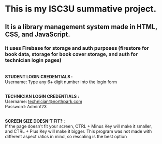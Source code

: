 # This is my ISC3U summative project.
## It is a library management system made in HTML, CSS, and JavaScript.
### It uses Firebase for storage and auth purposes (firestore for book data, storage for book cover storage, and auth for technician login pages)<br><br>

**STUDENT LOGIN CREDENTIALS :**<br>
Username: Type any 6+ digit number into the login form<br><br>


**TECHNICIAN LOGIN CREDENTIALS :**<br>
Username: technician@northpark.com <br>
Password: Admin123<br><br>


**SCREEN SIZE DOESN'T FIT? :**<br>
If the page doesn't fit your screen, CTRL + Minus Key will make it smaller, and CTRL + Plus Key will make it bigger. This program was not made with different aspect ratios in mind, so rescaling is the best option